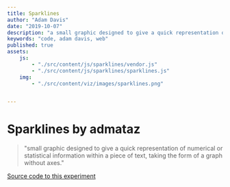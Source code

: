 ```yaml
---
title: Sparklines
author: "Adam Davis"
date: "2019-10-07"
description: "a small graphic designed to give a quick representation of numerical or statistical information within a piece of text, taking the form of a graph without axes"
keywords: "code, adam davis, web"
published: true
assets:
    js: 
        - "./src/content/js/sparklines/vendor.js"
        - "./src/content/js/sparklines/sparklines.js"
    img: 
        - "./src/content/viz/images/sparklines.png"


---
```


# Sparklines by admataz
  
> "small graphic designed to give a quick representation of numerical or statistical information within a piece of text, taking the form of a graph without axes."

[Source code to this experiment](https://github.com/admataz/sparklines)


<div id="app"></div>
